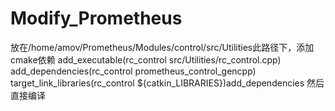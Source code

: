 # Modify_Prometheus
放在/home/amov/Prometheus/Modules/control/src/Utilities此路径下，添加cmake依赖
add_executable(rc_control src/Utilities/rc_control.cpp)
add_dependencies(rc_control prometheus_control_gencpp)
target_link_libraries(rc_control ${catkin_LIBRARIES})add_dependencies
然后直接编译
